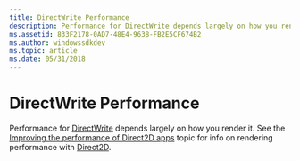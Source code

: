 ```yaml
---
title: DirectWrite Performance
description: Performance for DirectWrite depends largely on how you render it. See the Improving the performance of Direct2D apps topic for info on rendering performance with Direct2D.
ms.assetid: 833F2178-0AD7-48E4-9638-FB2E5CF674B2
ms.author: windowssdkdev
ms.topic: article
ms.date: 05/31/2018
---
```


# DirectWrite Performance

Performance for [DirectWrite](direct-write-portal.md) depends largely on how you render it. See the [Improving the performance of Direct2D apps](https://msdn.microsoft.com/library/windows/desktop/dd372260#text) topic for info on rendering performance with [Direct2D](rendering-by-using-direct2d.md).

 

 




